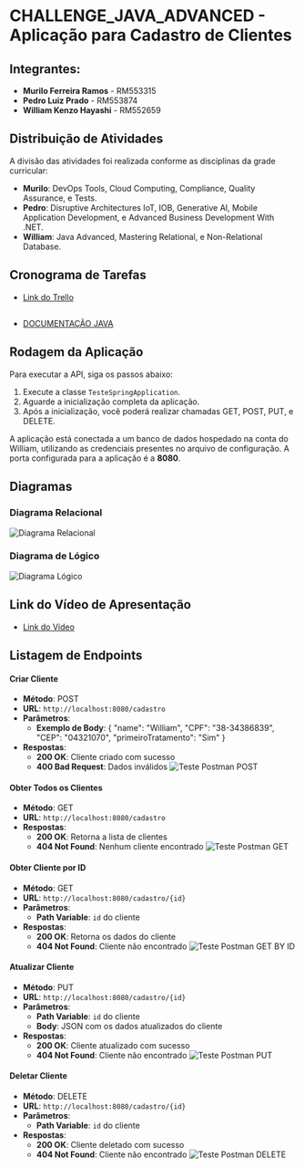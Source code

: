 # CHALLENGE_JAVA_ADVANCED - Aplicação para Cadastro de Clientes

## Integrantes:
- **Murilo Ferreira Ramos** - RM553315
- **Pedro Luiz Prado** - RM553874
- **William Kenzo Hayashi** - RM552659

## Distribuição de Atividades
A divisão das atividades foi realizada conforme as disciplinas da grade curricular:

- **Murilo**: DevOps Tools, Cloud Computing, Compliance, Quality Assurance, e Tests.
- **Pedro**: Disruptive Architectures IoT, IOB, Generative AI, Mobile Application Development, e Advanced Business Development With .NET.
- **William**: Java Advanced, Mastering Relational, e Non-Relational Database.

## Cronograma de Tarefas
- [Link do Trello](https://trello.com/invite/b/6701a3ed3d57ce4ab46300fd/ATTI2c7cf38c5ce5cc04465175370f7a3aedF74A7B2D/backlog-odontoprev)

##
- [DOCUMENTAÇÃO JAVA](Documentos/Documentação/DOCUMENTAÇÃO%20JAVA.pdf)

## Rodagem da Aplicação
Para executar a API, siga os passos abaixo:

1. Execute a classe `TesteSpringApplication`.
2. Aguarde a inicialização completa da aplicação.
3. Após a inicialização, você poderá realizar chamadas GET, POST, PUT, e DELETE.

A aplicação está conectada a um banco de dados hospedado na conta do William, utilizando as credenciais presentes no arquivo de configuração. A porta configurada para a aplicação é a **8080**.

## Diagramas
### Diagrama Relacional
![Diagrama Relacional](Documentos/Relacional.png)

### Diagrama de Lógico
![Diagrama Lógico](Documentos/Logical.png)

## Link do Vídeo de Apresentação
- [Link do Vídeo](https://youtu.be/zDa0eHVw5kU)

## Listagem de Endpoints

#### Criar Cliente
- **Método**: POST
- **URL**: `http://localhost:8080/cadastro`
- **Parâmetros**: 
  - **Exemplo de Body**:
  {
	"name": "William",
    "CPF": "38-34386839",
    "CEP": "04321070",
    "primeiroTratamento": "Sim"
}
- **Respostas**:
  - **200 OK**: Cliente criado com sucesso
  - **400 Bad Request**: Dados inválidos
![Teste Postman POST](Documentos/POST_JAVA.png)


#### Obter Todos os Clientes
- **Método**: GET
- **URL**: `http://localhost:8080/cadastro`
- **Respostas**:
  - **200 OK**: Retorna a lista de clientes
  - **404 Not Found**: Nenhum cliente encontrado
![Teste Postman GET](Documentos/GET_JAVA.png)

#### Obter Cliente por ID
- **Método**: GET
- **URL**: `http://localhost:8080/cadastro/{id}`
- **Parâmetros**: 
  - **Path Variable**: `id` do cliente
- **Respostas**:
  - **200 OK**: Retorna os dados do cliente
  - **404 Not Found**: Cliente não encontrado
![Teste Postman GET BY ID](Documentos/get_by_id.png)


#### Atualizar Cliente
- **Método**: PUT
- **URL**: `http://localhost:8080/cadastro/{id}`
- **Parâmetros**: 
  - **Path Variable**: `id` do cliente
  - **Body**: JSON com os dados atualizados do cliente
- **Respostas**:
  - **200 OK**: Cliente atualizado com sucesso
  - **404 Not Found**: Cliente não encontrado
  ![Teste Postman PUT](Documentos/UPDATE.png)

#### Deletar Cliente
- **Método**: DELETE
- **URL**: `http://localhost:8080/cadastro/{id}`
- **Parâmetros**: 
  - **Path Variable**: `id` do cliente
- **Respostas**:
  - **200 OK**: Cliente deletado com sucesso
  - **404 Not Found**: Cliente não encontrado
![Teste Postman DELETE](Documentos/delete.png)
